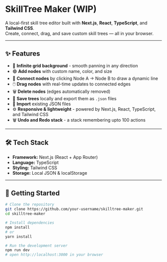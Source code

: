 # SkillTree Maker (WIP)

A local-first skill tree editor built with **Next.js**, **React**, **TypeScript**, and **Tailwind CSS**.  
Create, connect, drag, and save custom skill trees — all in your browser.

---

## ✨ Features

- 🧭 **Infinite grid background** - smooth panning in any direction  
- 🟢 **Add nodes** with custom name, color, and size  
- 🔗 **Connect nodes** by clicking Node A → Node B to draw a dynamic line  
- 🖱️ **Drag nodes** with real-time updates to connected edges  
- 🗑️ **Delete nodes** (edges automatically removed)  
- 💾 **Save trees** locally and export them as `.json` files  
- 📂 **Import** existing JSON files  
- ⚙️ **Responsive & lightweight** - powered by Next.js, React, TypeScript, and Tailwind CSS
- 🗑️ **Undo and Redo stack** - a stack remembering upto 100 actions   

---

## 🛠️ Tech Stack

- **Framework:** Next.js (React + App Router)  
- **Language:** TypeScript  
- **Styling:** Tailwind CSS  
- **Storage:** Local JSON & localStorage  

---

## 🚀 Getting Started

```bash
# Clone the repository
git clone https://github.com/your-username/skilltree-maker.git
cd skilltree-maker

# Install dependencies
npm install
# or
yarn install

# Run the development server
npm run dev
# open http://localhost:3000 in your browser
